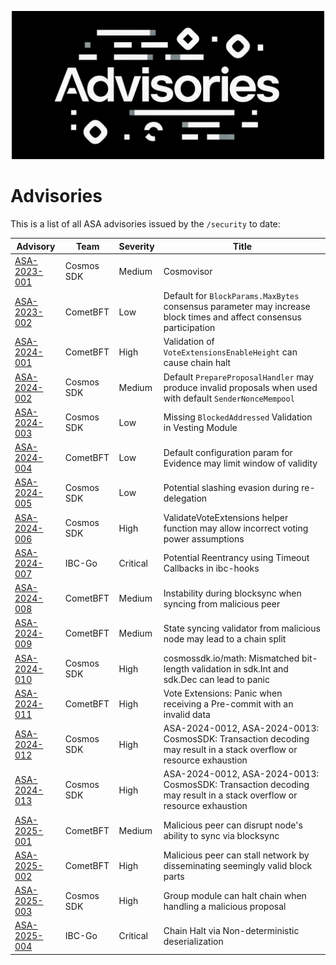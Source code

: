 <p align="center">
<img src="./assets/advisories.png" alt="Advisories" width="500"/>
</p>

# Advisories

This is a list of all ASA advisories issued by the `/security` to date:

| Advisory                                                                                     | Team       | Severity | Title                                                                                                              |
| -------------------------------------------------------------------------------------------- | ---------- | -------- | ------------------------------------------------------------------------------------------------------------------ |
|[ASA-2023-001](https://github.com/cosmos/cosmos-sdk/security/advisories/GHSA-23px-mw2p-46qm) | Cosmos SDK | Medium|Cosmovisor|
|[ASA-2023-002](https://github.com/cometbft/cometbft/security/advisories/GHSA-hq58-p9mv-338c) | CometBFT | Low|Default for `BlockParams.MaxBytes` consensus parameter may increase block times and affect consensus participation|
|[ASA-2024-001](https://github.com/cometbft/cometbft/security/advisories/GHSA-qr8r-m495-7hc4) | CometBFT | High|Validation of `VoteExtensionsEnableHeight` can cause chain halt|
|[ASA-2024-002](https://github.com/cosmos/cosmos-sdk/security/advisories/GHSA-2557-x9mg-76w8) | Cosmos SDK | Medium|Default `PrepareProposalHandler` may produce invalid proposals when used with default `SenderNonceMempool`|
|[ASA-2024-003](https://github.com/cosmos/cosmos-sdk/security/advisories/GHSA-4j93-fm92-rp4m) | Cosmos SDK | Low|Missing `BlockedAddressed` Validation in Vesting Module|
|[ASA-2024-004](https://github.com/cometbft/cometbft/security/advisories/GHSA-555p-m4v6-cqxv) | CometBFT | Low|Default configuration param for Evidence may limit window of validity|
|[ASA-2024-005](https://github.com/cosmos/cosmos-sdk/security/advisories/GHSA-86h5-xcpx-cfqc) | Cosmos SDK | Low|Potential slashing evasion during re-delegation|
|[ASA-2024-006](https://github.com/cosmos/cosmos-sdk/security/advisories/GHSA-95rx-m9m5-m94v) | Cosmos SDK | High|ValidateVoteExtensions helper function may allow incorrect voting power assumptions|
|[ASA-2024-007](https://github.com/cosmos/ibc-go/security/advisories/GHSA-j496-crgh-34mx) | IBC-Go | Critical|Potential Reentrancy using Timeout Callbacks in ibc-hooks|
|[ASA-2024-008](https://github.com/cometbft/cometbft/security/advisories/GHSA-hg58-rf2h-6rr7) | CometBFT | Medium|Instability during blocksync when syncing from malicious peer|
|[ASA-2024-009](https://github.com/cometbft/cometbft/security/advisories/GHSA-g5xx-c4hv-9ccc) | CometBFT | Medium|State syncing validator from malicious node may lead to a chain split|
|[ASA-2024-010](https://github.com/cosmos/cosmos-sdk/security/advisories/GHSA-7225-m954-23v7) | Cosmos SDK | High|cosmossdk.io/math: Mismatched bit-length validation in sdk.Int and sdk.Dec can lead to panic|
|[ASA-2024-011](https://github.com/cometbft/cometbft/security/advisories/GHSA-p7mv-53f2-4cwj) | CometBFT | High|Vote Extensions: Panic when receiving a Pre-commit with an invalid data|
|[ASA-2024-012](https://github.com/cosmos/cosmos-sdk/security/advisories/GHSA-8wcc-m6j2-qxvm) | Cosmos SDK | High|ASA-2024-0012, ASA-2024-0013: CosmosSDK: Transaction decoding may result in a stack overflow or resource exhaustion|
|[ASA-2024-013](https://github.com/cosmos/cosmos-sdk/security/advisories/GHSA-8wcc-m6j2-qxvm) | Cosmos SDK | High|ASA-2024-0012, ASA-2024-0013: CosmosSDK: Transaction decoding may result in a stack overflow or resource exhaustion|
|[ASA-2025-001](https://github.com/cometbft/cometbft/security/advisories/GHSA-22qq-3xwm-r5x4) | CometBFT | Medium|Malicious peer can disrupt node's ability to sync via blocksync|
|[ASA-2025-002](https://github.com/cometbft/cometbft/security/advisories/GHSA-r3r4-g7hq-pq4f) | CometBFT | High|Malicious peer can stall network by disseminating seemingly valid block parts|
|[ASA-2025-003](https://github.com/cosmos/cosmos-sdk/security/advisories/GHSA-x5vx-95h7-rv4p) | Cosmos SDK | High|Group module can halt chain when handling a malicious proposal|
|[ASA-2025-004](https://github.com/cosmos/ibc-go/security/advisories/GHSA-jg6f-48ff-5xrw) | IBC-Go | Critical|Chain Halt via Non-deterministic deserialization|

